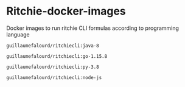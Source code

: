 # Ritchie-docker-images

Docker images to run ritchie CLI formulas according to programming language

`guillaumefalourd/ritchiecli:java-8`

`guillaumefalourd/ritchiecli:go-1.15.8`

`guillaumefalourd/ritchiecli:py-3.8`

`guillaumefalourd/ritchiecli:node-js`
